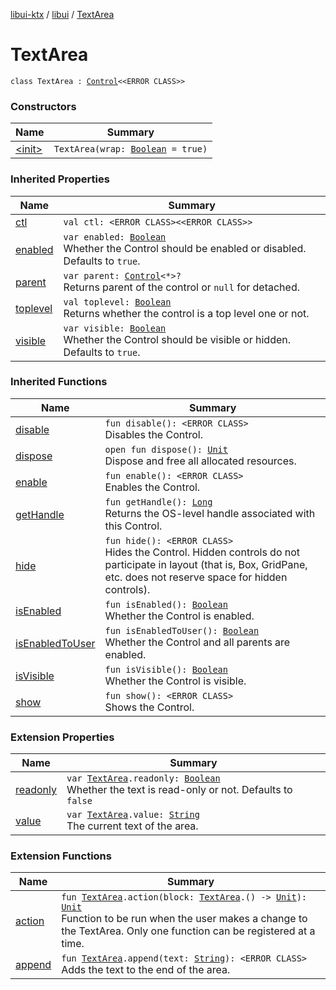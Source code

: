 [libui-ktx](../../index.md) / [libui](../index.md) / [TextArea](./index.md)

# TextArea

`class TextArea : `[`Control`](../-control/index.md)`<<ERROR CLASS>>`

### Constructors

| Name | Summary |
|---|---|
| [&lt;init&gt;](-init-.md) | `TextArea(wrap: `[`Boolean`](https://kotlinlang.org/api/latest/jvm/stdlib/kotlin/-boolean/index.html)` = true)` |

### Inherited Properties

| Name | Summary |
|---|---|
| [ctl](../-control/ctl.md) | `val ctl: <ERROR CLASS><<ERROR CLASS>>` |
| [enabled](../-control/enabled.md) | `var enabled: `[`Boolean`](https://kotlinlang.org/api/latest/jvm/stdlib/kotlin/-boolean/index.html)<br>Whether the Control should be enabled or disabled. Defaults to `true`. |
| [parent](../-control/parent.md) | `var parent: `[`Control`](../-control/index.md)`<*>?`<br>Returns parent of the control or `null` for detached. |
| [toplevel](../-control/toplevel.md) | `val toplevel: `[`Boolean`](https://kotlinlang.org/api/latest/jvm/stdlib/kotlin/-boolean/index.html)<br>Returns whether the control is a top level one or not. |
| [visible](../-control/visible.md) | `var visible: `[`Boolean`](https://kotlinlang.org/api/latest/jvm/stdlib/kotlin/-boolean/index.html)<br>Whether the Control should be visible or hidden. Defaults to `true`. |

### Inherited Functions

| Name | Summary |
|---|---|
| [disable](../-control/disable.md) | `fun disable(): <ERROR CLASS>`<br>Disables the Control. |
| [dispose](../-control/dispose.md) | `open fun dispose(): `[`Unit`](https://kotlinlang.org/api/latest/jvm/stdlib/kotlin/-unit/index.html)<br>Dispose and free all allocated resources. |
| [enable](../-control/enable.md) | `fun enable(): <ERROR CLASS>`<br>Enables the Control. |
| [getHandle](../-control/get-handle.md) | `fun getHandle(): `[`Long`](https://kotlinlang.org/api/latest/jvm/stdlib/kotlin/-long/index.html)<br>Returns the OS-level handle associated with this Control. |
| [hide](../-control/hide.md) | `fun hide(): <ERROR CLASS>`<br>Hides the Control. Hidden controls do not participate in layout (that is, Box, GridPane, etc. does not reserve space for hidden controls). |
| [isEnabled](../-control/is-enabled.md) | `fun isEnabled(): `[`Boolean`](https://kotlinlang.org/api/latest/jvm/stdlib/kotlin/-boolean/index.html)<br>Whether the Control is enabled. |
| [isEnabledToUser](../-control/is-enabled-to-user.md) | `fun isEnabledToUser(): `[`Boolean`](https://kotlinlang.org/api/latest/jvm/stdlib/kotlin/-boolean/index.html)<br>Whether the Control and all parents are enabled. |
| [isVisible](../-control/is-visible.md) | `fun isVisible(): `[`Boolean`](https://kotlinlang.org/api/latest/jvm/stdlib/kotlin/-boolean/index.html)<br>Whether the Control is visible. |
| [show](../-control/show.md) | `fun show(): <ERROR CLASS>`<br>Shows the Control. |

### Extension Properties

| Name | Summary |
|---|---|
| [readonly](../readonly.md) | `var `[`TextArea`](./index.md)`.readonly: `[`Boolean`](https://kotlinlang.org/api/latest/jvm/stdlib/kotlin/-boolean/index.html)<br>Whether the text is read-only or not. Defaults to `false` |
| [value](../value.md) | `var `[`TextArea`](./index.md)`.value: `[`String`](https://kotlinlang.org/api/latest/jvm/stdlib/kotlin/-string/index.html)<br>The current text of the area. |

### Extension Functions

| Name | Summary |
|---|---|
| [action](../action.md) | `fun `[`TextArea`](./index.md)`.action(block: `[`TextArea`](./index.md)`.() -> `[`Unit`](https://kotlinlang.org/api/latest/jvm/stdlib/kotlin/-unit/index.html)`): `[`Unit`](https://kotlinlang.org/api/latest/jvm/stdlib/kotlin/-unit/index.html)<br>Function to be run when the user makes a change to the TextArea. Only one function can be registered at a time. |
| [append](../append.md) | `fun `[`TextArea`](./index.md)`.append(text: `[`String`](https://kotlinlang.org/api/latest/jvm/stdlib/kotlin/-string/index.html)`): <ERROR CLASS>`<br>Adds the text to the end of the area. |
